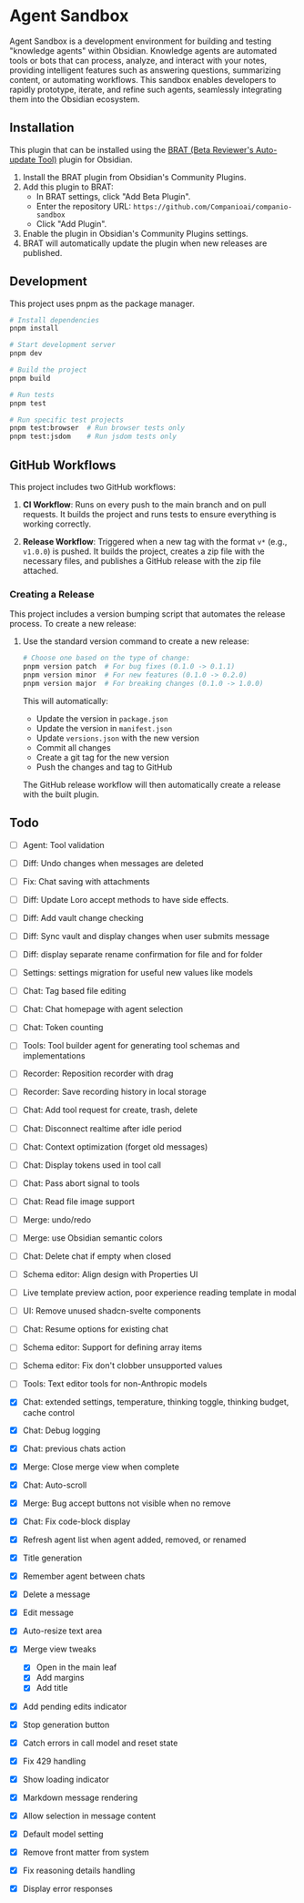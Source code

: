 # Agent Sandbox

Agent Sandbox is a development environment for building and testing "knowledge agents" within Obsidian. Knowledge 
agents are automated tools or bots that can process, analyze, and interact with your notes, providing intelligent 
features such as answering questions, summarizing content, or automating workflows. This sandbox enables developers 
to rapidly prototype, iterate, and refine such agents, seamlessly integrating them into the Obsidian ecosystem.


## Installation

This plugin that can be installed using the [BRAT (Beta Reviewer's Auto-update Tool)](https://github.com/TfTHacker/obsidian42-brat) plugin for Obsidian.

1. Install the BRAT plugin from Obsidian's Community Plugins.
2. Add this plugin to BRAT:
   - In BRAT settings, click "Add Beta Plugin".
   - Enter the repository URL: `https://github.com/Companioai/companio-sandbox`
   - Click "Add Plugin".
3. Enable the plugin in Obsidian's Community Plugins settings.
4. BRAT will automatically update the plugin when new releases are published.

## Development

This project uses pnpm as the package manager.

```bash
# Install dependencies
pnpm install

# Start development server
pnpm dev

# Build the project
pnpm build

# Run tests
pnpm test

# Run specific test projects
pnpm test:browser  # Run browser tests only
pnpm test:jsdom    # Run jsdom tests only
```

## GitHub Workflows

This project includes two GitHub workflows:

1. **CI Workflow**: Runs on every push to the main branch and on pull requests. It builds the project and runs tests to ensure everything is working correctly.

2. **Release Workflow**: Triggered when a new tag with the format `v*` (e.g., `v1.0.0`) is pushed. It builds the project, creates a zip file with the necessary files, and publishes a GitHub release with the zip file attached.

### Creating a Release

This project includes a version bumping script that automates the release process. To create a new release:

1. Use the standard version command to create a new release:
   ```bash
   # Choose one based on the type of change:
   pnpm version patch  # For bug fixes (0.1.0 -> 0.1.1)
   pnpm version minor  # For new features (0.1.0 -> 0.2.0)
   pnpm version major  # For breaking changes (0.1.0 -> 1.0.0)
   ```

   This will automatically:
   - Update the version in `package.json`
   - Update the version in `manifest.json`
   - Update `versions.json` with the new version
   - Commit all changes
   - Create a git tag for the new version
   - Push the changes and tag to GitHub

   The GitHub release workflow will then automatically create a release with the built plugin.

## Todo

- [ ] Agent: Tool validation

- [ ] Diff: Undo changes when messages are deleted
- [ ] Fix: Chat saving with attachments
- [ ] Diff: Update Loro accept methods to have side effects.
- [ ] Diff: Add vault change checking
- [ ] Diff: Sync vault and display changes when user submits message
- [ ] Diff: display separate rename confirmation for file and for folder
- [ ] Settings: settings migration for useful new values like models
- [ ] Chat: Tag based file editing
- [ ] Chat: Chat homepage with agent selection
- [ ] Chat: Token counting
- [ ] Tools: Tool builder agent for generating tool schemas and implementations
- [ ] Recorder: Reposition recorder with drag
- [ ] Recorder: Save recording history in local storage
- [ ] Chat: Add tool request for create, trash, delete
- [ ] Chat: Disconnect realtime after idle period
- [ ] Chat: Context optimization (forget old messages)
- [ ] Chat: Display tokens used in tool call
- [ ] Chat: Pass abort signal to tools
- [ ] Chat: Read file image support
- [ ] Merge: undo/redo
- [ ] Merge: use Obsidian semantic colors
- [ ] Chat: Delete chat if empty when closed
- [ ] Schema editor: Align design with Properties UI
- [ ] Live template preview action, poor experience reading template in modal
- [ ] UI: Remove unused shadcn-svelte components 
- [ ] Chat: Resume options for existing chat
- [ ] Schema editor: Support for defining array items
- [ ] Schema editor: Fix don't clobber unsupported values
- [ ] Tools: Text editor tools for non-Anthropic models
- [x] Chat: extended settings, temperature, thinking toggle, thinking budget, cache control
- [x] Chat: Debug logging
- [x] Chat: previous chats action
- [x] Merge: Close merge view when complete
- [x] Chat: Auto-scroll
- [x] Merge: Bug accept buttons not visible when no remove
- [x] Chat: Fix code-block display
- [x] Refresh agent list when agent added, removed, or renamed
- [x] Title generation
- [x] Remember agent between chats
- [x] Delete a message
- [x] Edit message
- [x] Auto-resize text area
- [x] Merge view tweaks
  - [x] Open in the main leaf
  - [x] Add margins
  - [x] Add title 
- [x] Add pending edits indicator
- [x] Stop generation button
- [x] Catch errors in call model and reset state
- [x] Fix 429 handling
- [x] Show loading indicator
- [x] Markdown message rendering
- [x] Allow selection in message content
- [x] Default model setting
- [x] Remove front matter from system
- [x] Fix reasoning details handling
- [x] Display error responses
